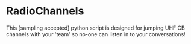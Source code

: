 # RadioChannels
This [sampling accepted] python script is designed for jumping UHF CB channels with your 'team' so no-one can listen in to your conversations!
